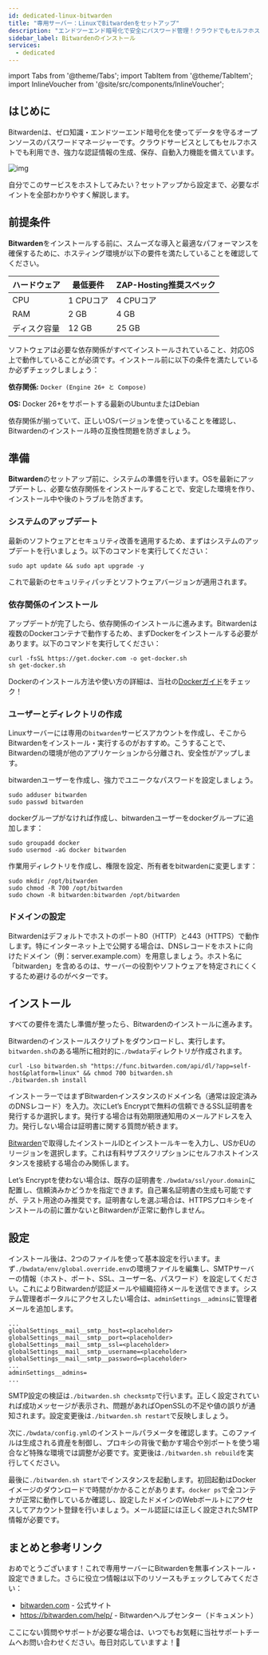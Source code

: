 ```yaml
---
id: dedicated-linux-bitwarden
title: "専用サーバー：LinuxでBitwardenをセットアップ"
description: "エンドツーエンド暗号化で安全にパスワード管理！クラウドでもセルフホストでも使えるBitwardenの設定方法をチェック → 今すぐ詳しく"
sidebar_label: Bitwardenのインストール
services:
  - dedicated
---
```


import Tabs from '@theme/Tabs';
import TabItem from '@theme/TabItem';
import InlineVoucher from '@site/src/components/InlineVoucher';

## はじめに

Bitwardenは、ゼロ知識・エンドツーエンド暗号化を使ってデータを守るオープンソースのパスワードマネージャーです。クラウドサービスとしてもセルフホストでも利用でき、強力な認証情報の生成、保存、自動入力機能を備えています。

![img](https://screensaver01.zap-hosting.com/index.php/s/RwKmstAct5kNQwB/preview)

自分でこのサービスをホストしてみたい？セットアップから設定まで、必要なポイントを全部わかりやすく解説します。

<InlineVoucher />

## 前提条件

**Bitwarden**をインストールする前に、スムーズな導入と最適なパフォーマンスを確保するために、ホスティング環境が以下の要件を満たしていることを確認してください。

| ハードウェア | 最低要件   | ZAP-Hosting推奨スペック |
| ------------ | ---------- | ----------------------- |
| CPU          | 1 CPUコア  | 4 CPUコア               |
| RAM          | 2 GB       | 4 GB                    |
| ディスク容量 | 12 GB      | 25 GB                   |

ソフトウェアは必要な依存関係がすべてインストールされていること、対応OS上で動作していることが必須です。インストール前に以下の条件を満たしているか必ずチェックしましょう：

**依存関係:** `Docker (Engine 26+ と Compose)`

**OS:** Docker 26+をサポートする最新のUbuntuまたはDebian

依存関係が揃っていて、正しいOSバージョンを使っていることを確認し、Bitwardenのインストール時の互換性問題を防ぎましょう。

## 準備

**Bitwarden**のセットアップ前に、システムの準備を行います。OSを最新にアップデートし、必要な依存関係をインストールすることで、安定した環境を作り、インストール中や後のトラブルを防ぎます。

### システムのアップデート
最新のソフトウェアとセキュリティ改善を適用するため、まずはシステムのアップデートを行いましょう。以下のコマンドを実行してください：

```
sudo apt update && sudo apt upgrade -y
```

これで最新のセキュリティパッチとソフトウェアバージョンが適用されます。

### 依存関係のインストール
アップデートが完了したら、依存関係のインストールに進みます。Bitwardenは複数のDockerコンテナで動作するため、まずDockerをインストールする必要があります。以下のコマンドを実行してください：

```
curl -fsSL https://get.docker.com -o get-docker.sh
sh get-docker.sh
```

Dockerのインストール方法や使い方の詳細は、当社の[Dockerガイド](dedicated-linux-docker.md)をチェック！

### ユーザーとディレクトリの作成

Linuxサーバーには専用の`bitwarden`サービスアカウントを作成し、そこからBitwardenをインストール・実行するのがおすすめ。こうすることで、Bitwardenの環境が他のアプリケーションから分離され、安全性がアップします。

bitwardenユーザーを作成し、強力でユニークなパスワードを設定しましょう。

```
sudo adduser bitwarden
sudo passwd bitwarden
```

dockerグループがなければ作成し、bitwardenユーザーをdockerグループに追加します：

```
sudo groupadd docker
sudo usermod -aG docker bitwarden
```

作業用ディレクトリを作成し、権限を設定、所有者をbitwardenに変更します：

```
sudo mkdir /opt/bitwarden
sudo chmod -R 700 /opt/bitwarden
sudo chown -R bitwarden:bitwarden /opt/bitwarden
```

### ドメインの設定

Bitwardenはデフォルトでホストのポート80（HTTP）と443（HTTPS）で動作します。特にインターネット上で公開する場合は、DNSレコードをホストに向けたドメイン（例：server.example.com）を用意しましょう。ホスト名に「bitwarden」を含めるのは、サーバーの役割やソフトウェアを特定されにくくするため避けるのがベターです。

## インストール

すべての要件を満たし準備が整ったら、Bitwardenのインストールに進みます。

Bitwardenのインストールスクリプトをダウンロードし、実行します。`bitwarden.sh`のある場所に相対的に`./bwdata`ディレクトリが作成されます。

```
curl -Lso bitwarden.sh "https://func.bitwarden.com/api/dl/?app=self-host&platform=linux" && chmod 700 bitwarden.sh
./bitwarden.sh install
```

インストーラーではまずBitwardenインスタンスのドメイン名（通常は設定済みのDNSレコード）を入力。次にLet’s Encryptで無料の信頼できるSSL証明書を発行するか選択します。発行する場合は有効期限通知用のメールアドレスを入力。発行しない場合は証明書に関する質問が続きます。

[Bitwarden](https://bitwarden.com/host)で取得したインストールIDとインストールキーを入力し、USかEUのリージョンを選択します。これは有料サブスクリプションにセルフホストインスタンスを接続する場合のみ関係します。

Let’s Encryptを使わない場合は、既存の証明書を`./bwdata/ssl/your.domain`に配置し、信頼済みかどうかを指定できます。自己署名証明書の生成も可能ですが、テスト用途のみ推奨です。証明書なしを選ぶ場合は、HTTPSプロキシをインストールの前に置かないとBitwardenが正常に動作しません。

## 設定

インストール後は、2つのファイルを使って基本設定を行います。まず`./bwdata/env/global.override.env`の環境ファイルを編集し、SMTPサーバーの情報（ホスト、ポート、SSL、ユーザー名、パスワード）を設定してください。これによりBitwardenが認証メールや組織招待メールを送信できます。システム管理者ポータルにアクセスしたい場合は、`adminSettings__admins`に管理者メールを追加します。

```
...
globalSettings__mail__smtp__host=<placeholder>
globalSettings__mail__smtp__port=<placeholder>
globalSettings__mail__smtp__ssl=<placeholder>
globalSettings__mail__smtp__username=<placeholder>
globalSettings__mail__smtp__password=<placeholder>
...
adminSettings__admins=
...
```

SMTP設定の検証は`./bitwarden.sh checksmtp`で行います。正しく設定されていれば成功メッセージが表示され、問題があればOpenSSLの不足や値の誤りが通知されます。設定変更後は`./bitwarden.sh restart`で反映しましょう。

次に`./bwdata/config.yml`のインストールパラメータを確認します。このファイルは生成される資産を制御し、プロキシの背後で動かす場合や別ポートを使う場合など特殊な環境では調整が必要です。変更後は`./bitwarden.sh rebuild`を実行してください。

最後に`./bitwarden.sh start`でインスタンスを起動します。初回起動はDockerイメージのダウンロードで時間がかかることがあります。`docker ps`で全コンテナが正常に動作しているか確認し、設定したドメインのWebボールトにアクセスしてアカウント登録を行いましょう。メール認証には正しく設定されたSMTP情報が必要です。

## まとめと参考リンク

おめでとうございます！これで専用サーバーにBitwardenを無事インストール・設定できました。さらに役立つ情報は以下のリソースもチェックしてみてください：

- [bitwarden.com](https://bitwarden.com/) - 公式サイト
- https://bitwarden.com/help/ - Bitwardenヘルプセンター（ドキュメント）

ここにない質問やサポートが必要な場合は、いつでもお気軽に当社サポートチームへお問い合わせください。毎日対応していますよ！🙂